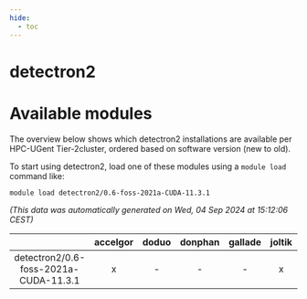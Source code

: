 ```yaml
---
hide:
  - toc
---
```


detectron2
==========

# Available modules


The overview below shows which detectron2 installations are available per HPC-UGent Tier-2cluster, ordered based on software version (new to old).

To start using detectron2, load one of these modules using a `module load` command like:

```shell
module load detectron2/0.6-foss-2021a-CUDA-11.3.1
```

*(This data was automatically generated on Wed, 04 Sep 2024 at 15:12:06 CEST)*  

| |accelgor|doduo|donphan|gallade|joltik|shinx|skitty|
| :---: | :---: | :---: | :---: | :---: | :---: | :---: | :---: |
|detectron2/0.6-foss-2021a-CUDA-11.3.1|x|-|-|-|x|-|-|
